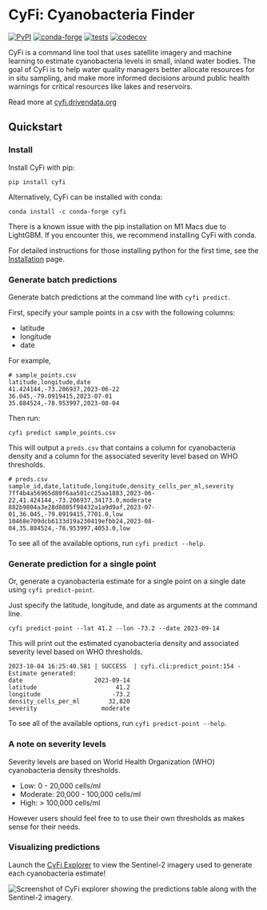 CyFi: Cyanobacteria Finder
==============================

[![PyPI](https://img.shields.io/pypi/v/cyfi.svg)](https://pypi.org/project/cyfi/)
[![conda-forge](https://img.shields.io/conda/vn/conda-forge/cyfi.svg)](https://anaconda.org/conda-forge/cyfi)
[![tests](https://github.com/drivendataorg/cyfi/workflows/tests/badge.svg?branch=main)](https://github.com/drivendataorg/cyfi/actions?query=workflow%3Atests+branch%3Amain)
[![codecov](https://codecov.io/gh/drivendataorg/cyfi/branch/main/graph/badge.svg)](https://codecov.io/gh/drivendataorg/cyfi)

CyFi is a command line tool that uses satellite imagery and machine learning to estimate cyanobacteria levels in small, inland water bodies. The goal of CyFi is to help water quality managers better allocate resources for in situ sampling, and make more informed decisions around public health warnings for critical resources like lakes and reservoirs.

Read more at [cyfi.drivendata.org](https://cyfi.drivendata.org)

## Quickstart

### Install

Install CyFi with pip:

```
pip install cyfi
```

Alternatively, CyFi can be installed with conda:

```
conda install -c conda-forge cyfi
```

There is a known issue with the pip installation on M1 Macs due to LightGBM. If you encounter this, we recommend installing CyFi with conda.

For detailed instructions for those installing python for the first time, see the [Installation](https://cyfi.drivendata.org/installation/) page.

### Generate batch predictions

Generate batch predictions at the command line with `cyfi predict`.

First, specify your sample points in a csv with the following columns:

* latitude
* longitude
* date

For example,

```
# sample_points.csv
latitude,longitude,date
41.424144,-73.206937,2023-06-22
36.045,-79.0919415,2023-07-01
35.884524,-78.953997,2023-08-04
```

Then run:
```
cyfi predict sample_points.csv
```

This will output a `preds.csv` that contains a column for cyanobacteria density and a column for the associated severity level based on WHO thresholds.
```
# preds.csv
sample_id,date,latitude,longitude,density_cells_per_ml,severity
7ff4b4a56965d80f6aa501cc25aa1883,2023-06-22,41.424144,-73.206937,34173.0,moderate
882b9804a3e28d8805f98432a1a9d9af,2023-07-01,36.045,-79.0919415,7701.0,low
10468e709dcb6133d19a230419efbb24,2023-08-04,35.884524,-78.953997,4053.0,low
```

To see all of the available options, run `cyfi predict --help`.

### Generate prediction for a single point

Or, generate a cyanobacteria estimate for a single point on a single date using `cyfi predict-point`.

Just specify the latitude, longitude, and date as arguments at the command line.

```
cyfi predict-point --lat 41.2 --lon -73.2 --date 2023-09-14
```

This will print out the estimated cyanobacteria density and associated severity level based on WHO thresholds.

```
2023-10-04 16:25:40.581 | SUCCESS  | cyfi.cli:predict_point:154 - Estimate generated:
date                    2023-09-14
latitude                      41.2
longitude                    -73.2
density_cells_per_ml        32,820
severity                  moderate
```

To see all of the available options, run `cyfi predict-point --help`.

### A note on severity levels

Severity levels are based on World Health Organization (WHO) cyanobacteria density thresholds.

- Low: 0 - 20,000 cells/ml
- Moderate: 20,000 - 100,000 cells/ml
- High: > 100,000 cells/ml

However users should feel free to to use their own thresholds as makes sense for their needs.

### Visualizing predictions

Launch the [CyFi Explorer](https://cyfi.drivendata.org/explorer/) to view the Sentinel-2 imagery used to generate each cyanobacteria estimate!

![Screenshot of CyFi explorer showing the predictions table along with the Sentinel-2 imagery.](https://s3.amazonaws.com/drivendata-public-assets/cyfi_explorer_screenshot.jpg)
